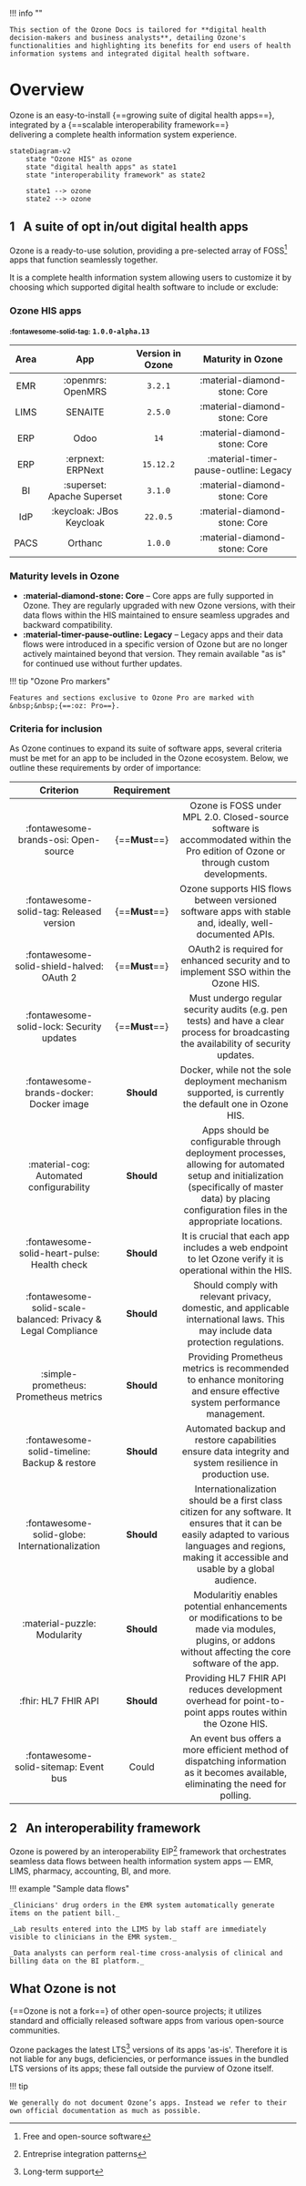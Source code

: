 !!! info ""

    This section of the Ozone Docs is tailored for **digital health decision-makers and business analysts**, detailing Ozone's functionalities and highlighting its benefits for end users of health information systems and integrated digital health software.

# Overview

Ozone is an easy-to-install {==growing suite of digital health apps==},
<br/>integrated by a {==scalable interoperability framework==}
<br/>delivering a complete health information system experience.

``` mermaid
stateDiagram-v2
    state "Ozone HIS" as ozone
    state "digital health apps" as state1
    state "interoperability framework" as state2

    state1 --> ozone
    state2 --> ozone
```

## **1** &nbsp; A suite of opt in/out digital health apps

Ozone is a ready-to-use solution, providing a pre-selected array of FOSS[^foss] apps that function seamlessly together.

[^foss]:  Free and open-source software

It is a complete health information system allowing users to customize it by choosing which supported digital health software to include or exclude:

### Ozone HIS apps

**<small>:fontawesome-solid-tag:</small> `1.0.0-alpha.13`**

|Area|App|Version in Ozone|Maturity in Ozone|
|:---:|:---:|:---:|:---:|
|EMR|:openmrs: OpenMRS|`3.2.1`|:material-diamond-stone: Core|
|LIMS|SENAITE|`2.5.0`|:material-diamond-stone: Core|
|ERP|Odoo|`14`|:material-diamond-stone: Core|
|ERP|:erpnext: ERPNext|`15.12.2`|:material-timer-pause-outline: Legacy|
|BI|:superset: Apache Superset|`3.1.0`|:material-diamond-stone: Core|
|IdP|:keycloak: JBos Keycloak|`22.0.5`|:material-diamond-stone: Core|
|PACS|Orthanc|`1.0.0`|:material-diamond-stone: Core|

### Maturity levels in Ozone

- **:material-diamond-stone: Core** – Core apps are fully supported in Ozone. They are regularly upgraded with new Ozone versions, with their data flows within the HIS maintained to ensure seamless upgrades and backward compatibility.
- **:material-timer-pause-outline: Legacy** – Legacy apps and their data flows were introduced in a specific version of Ozone but are no longer actively maintained beyond that version. They remain available "as is" for continued use without further updates.

!!! tip "Ozone Pro markers"

    Features and sections exclusive to Ozone Pro are marked with &nbsp;&nbsp;{==:oz: Pro==}.

### Criteria for inclusion

As Ozone continues to expand its suite of software apps, several criteria must be met for an app to be included in the Ozone ecosystem. Below, we outline these requirements by order of importance:

|Criterion|Requirement| |
|:---:|:---:|:---:|
|:fontawesome-brands-osi: Open-source|{==**Must**==}|Ozone is FOSS under MPL 2.0. Closed-source software is accommodated within the Pro edition of Ozone or through custom developments.|
|:fontawesome-solid-tag: Released version|{==**Must**==}|Ozone supports HIS flows between versioned software apps with stable and, ideally, well-documented APIs.|
|:fontawesome-solid-shield-halved: OAuth 2|{==**Must**==}|OAuth2 is required for enhanced security and to implement SSO within the Ozone HIS.|
|:fontawesome-solid-lock: Security updates|{==**Must**==}|Must undergo regular security audits (e.g. pen tests) and have a clear process for broadcasting the availability of security updates.|
|:fontawesome-brands-docker: Docker image|**Should**|Docker, while not the sole deployment mechanism supported, is currently the default one in Ozone HIS.|
|:material-cog: Automated configurability|**Should**|Apps should be configurable through deployment processes, allowing for automated setup and initialization (specifically of master data) by placing configuration files in the appropriate locations.|
|:fontawesome-solid-heart-pulse: Health check|**Should**|It is crucial that each app includes a web endpoint to let Ozone verify it is operational within the HIS.|
|:fontawesome-solid-scale-balanced: Privacy & Legal Compliance|**Should**|Should comply with relevant privacy, domestic, and applicable international laws. This may include data protection regulations.|
|:simple-prometheus: Prometheus metrics|**Should**|Providing Prometheus metrics is recommended to enhance monitoring and ensure effective system performance management.|
|:fontawesome-solid-timeline: Backup & restore|**Should**|Automated backup and restore capabilities ensure data integrity and system resilience in production use.|
|:fontawesome-solid-globe: Internationalization|**Should**|Internationalization should be a first class citizen for any software. It ensures that it can be easily adapted to various languages and regions, making it accessible and usable by a global audience.|
|:material-puzzle: Modularity|**Should**|Modularitiy enables potential enhancements or modifications to be made via modules, plugins, or addons without affecting the core software of the app.|
|:fhir: HL7 FHIR API|**Should**|Providing HL7 FHIR API reduces development overhead for point-to-point apps routes within the Ozone HIS.|
|:fontawesome-solid-sitemap: Event bus|Could|An event bus offers a more efficient method of dispatching information as it becomes available, eliminating the need for polling.|

## **2** &nbsp; An interoperability framework

Ozone is powered by an interoperability EIP[^eip] framework that orchestrates seamless data flows between health information system apps — EMR, LIMS, pharmacy, accounting, BI, and more.

[^eip]: Entreprise integration patterns

!!! example "Sample data flows"

    _Clinicians' drug orders in the EMR system automatically generate items on the patient bill._

    _Lab results entered into the LIMS by lab staff are immediately visible to clinicians in the EMR system._

    _Data analysts can perform real-time cross-analysis of clinical and billing data on the BI platform._

## What Ozone is not

{==Ozone is not a fork==} of other open-source projects; it utilizes standard and officially released software apps from various open-source communities.

[^lts]: Long-term support

Ozone packages the latest LTS[^lts] versions of its apps 'as-is'. Therefore it is not liable for any bugs, deficiencies, or performance issues in the bundled LTS versions of its apps; these fall outside the purview of Ozone itself.

!!! tip

    We generally do not document Ozone’s apps. Instead we refer to their own official documentation as much as possible.
